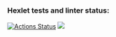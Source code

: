 ### Hexlet tests and linter status:
[![Actions Status](https://github.com/tulolo287/python-project-50/actions/workflows/hexlet-check.yml/badge.svg)](https://github.com/tulolo287/python-project-50/actions)
<a href="https://asciinema.org/a/dLrnMqWZX8XYskIB79gZ2Icgl" target="_blank"><img src="https://asciinema.org/a/dLrnMqWZX8XYskIB79gZ2Icgl.svg" /></a>
